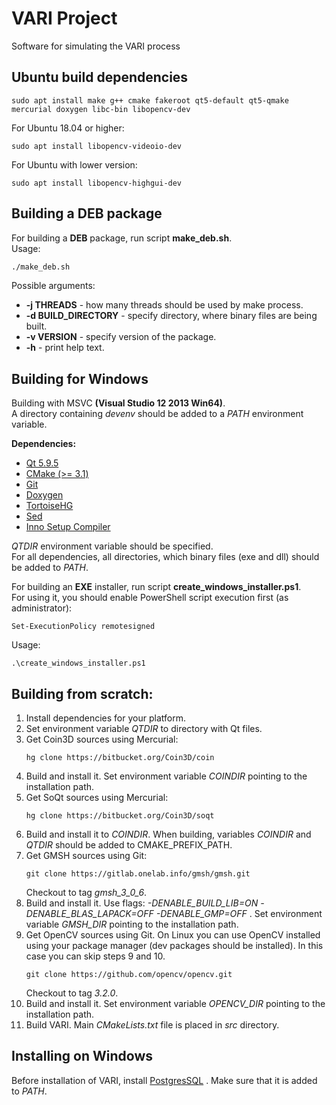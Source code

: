 # VARI Project
Software for simulating the VARI process

## Ubuntu build dependencies
```
sudo apt install make g++ cmake fakeroot qt5-default qt5-qmake mercurial doxygen libc-bin libopencv-dev  
```
For Ubuntu 18.04 or higher:  
```
sudo apt install libopencv-videoio-dev  
```
For Ubuntu with lower version:  
```
sudo apt install libopencv-highgui-dev  
```

## Building a DEB package
For building a **DEB** package, run script **make_deb.sh**.  
Usage:  
```bash
./make_deb.sh
```
Possible arguments:  
- **\-j THREADS** \- how many threads should be used by make process.  
- **\-d BUILD_DIRECTORY** \- specify directory, where binary files are being built.  
- **\-v VERSION**  \- specify version of the package.  
- **\-h** \- print help text.  
  

## Building for Windows
Building with MSVC **(Visual Studio 12 2013 Win64)**.  
A directory containing *devenv* should be added to a *PATH* environment variable.  
  
**Dependencies:**  
- [Qt 5.9.5](https://download.qt.io/official_releases/qt/5.9/5.9.5/)  
- [CMake (>= 3.1)](https://cmake.org/download/)  
- [Git](https://git-scm.com/download/win)  
- [Doxygen](http://doxygen.nl/files/doxygen-1.8.15-setup.exe)  
- [TortoiseHG](https://tortoisehg.bitbucket.io/download/index.html)  
- [Sed](http://sourceforge.net/projects/gnuwin32/files//sed/4.2.1/sed-4.2.1-setup.exe/download)  
- [Inno Setup Compiler](http://www.jrsoftware.org/isdl.php)  
  
*QTDIR* environment variable should be specified.  
For all dependencies, all directories, which binary files (exe and dll) should be added to *PATH*.  
  
For building an **EXE** installer, run script **create_windows_installer.ps1**.  
For using it, you should enable PowerShell script execution first (as administrator):  
```
Set-ExecutionPolicy remotesigned
```  
Usage:  
```
.\create_windows_installer.ps1
```

## Building from scratch:
1. Install dependencies for your platform.  
2. Set environment variable *QTDIR* to directory with Qt files.  
3. Get Coin3D sources using Mercurial:  
    ```
    hg clone https://bitbucket.org/Coin3D/coin
    ```  
4. Build and install it. Set environment variable *COINDIR* pointing to the installation path.  
5. Get SoQt sources using Mercurial:  
    ```
    hg clone https://bitbucket.org/Coin3D/soqt
    ```
6. Build and install it to *COINDIR*. When building, variables *COINDIR* and *QTDIR* should be added to CMAKE\_PREFIX\_PATH.  
7. Get GMSH sources using Git:  
    ```
    git clone https://gitlab.onelab.info/gmsh/gmsh.git
    ```  
    Checkout to tag *gmsh_3_0_6*.  
8. Build and install it. Use flags: *-DENABLE_BUILD_LIB=ON -DENABLE_BLAS_LAPACK=OFF -DENABLE_GMP=OFF* . Set environment variable *GMSH_DIR* pointing to the installation path.  
9. Get OpenCV sources using Git. On Linux you can use OpenCV installed using your package manager (dev packages should be installed). In this case you can skip steps 9 and 10.  
    ```
    git clone https://github.com/opencv/opencv.git
    ```  
    Checkout to tag *3.2.0*.  
10. Build and install it. Set environment variable *OPENCV_DIR* pointing to the installation path.  
11. Build VARI. Main *CMakeLists.txt* file is placed in *src* directory.  

## Installing on Windows
Before installation of VARI, install [PostgresSQL](https://www.openscg.com/bigsql/postgresql/installers.jsp/) . Make sure that it is added to *PATH*.

